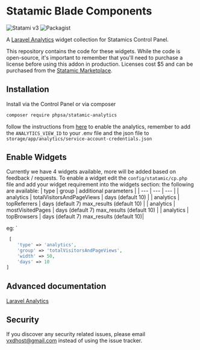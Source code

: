 # Statamic Blade Components

![Statami v3](https://img.shields.io/badge/Statamic-3.0+-FF269E)
![Packagist](https://img.shields.io/packagist/v/phpsa/statamic-analytics)

A [Laravel Analytics](https://github.com/spatie/laravel-analytics) widget collection for Statamics Control Panel.

This repository contains the code for these widgets. While the code is open-source, it's important to remember that you'll need to purchase a license before using this addon in production. Licenses cost \$5 and can be purchased from the [Statamic Marketplace](https://statamic.com/seller/products/289).

## Installation

Install via the Control Panel or via composer

```bash
composer require phpsa/statamic-analytics
```

follow the instructions from [here](https://github.com/spatie/laravel-analytics#how-to-obtain-the-credentials-to-communicate-with-google-analytics) to enable the analytics,
remember to add the `ANALYTICS_VIEW_ID` to your .env file and the json file to `storage/app/analytics/service-account-credentials.json`

## Enable Widgets

Currently we have 4 widgets available, more will be added based on feedback / requests. To enable a widget edit the `config/statamic/cp.php` file and add your widget requirement into the widgets section:
the following are available:
| type | group | additional parameters |
| --- | --- | --- |
| analytics | totalVisitorsAndPageViews | days (default 10) |
| analytics | topReferrers | days (default 7) max_results (default 10) |
| analytics | mostVisitedPages | days (default 7) max_results (default 10) |
| analytics | topBrowsers | days (default 7) max_results (default 10)|

eg: `

```php
 [
    'type' => 'analytics',
    'group' => 'totalVisitorsAndPageViews',
    'width' => 50,
    'days' => 10
]
```


## Advanced documentation

[Laravel Analytics](https://github.com/spatie/laravel-analytics)

## Security

If you discover any security related issues, please email vxdhost@gmail.com instead of using the issue tracker.

